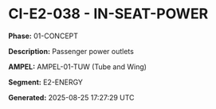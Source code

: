 # CI-E2-038 - IN-SEAT-POWER

**Phase:** 01-CONCEPT

**Description:** Passenger power outlets

**AMPEL:** AMPEL-01-TUW (Tube and Wing)

**Segment:** E2-ENERGY

**Generated:** 2025-08-25 17:27:29 UTC

